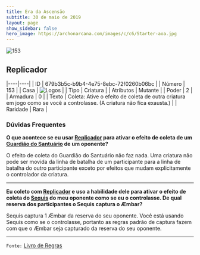 ```yaml
---
title: Era da Ascensão
subtitle: 30 de maio de 2019
layout: page
show_sidebar: false
hero_image: https://archonarcana.com/images/c/c6/Starter-aoa.jpg
---
```


![153](https://cdn.keyforgegame.com/media/card_front/pt/435_153_XVGVQ55HRF26_pt.png)

## Replicador

|----|----|
| ID | 679b3b5c-b9b4-4e75-8ebc-72f0260b06bc |
| Número | 153 |
| Casa | ![Logos](https://archonarcana.com/images/thumb/c/ce/Logos.png/22px-Logos.png "Logos") |
| Tipo | Criatura |
| Atributos | Mutante |
| Poder | 2 |
| Armadura | 0 |
| Texto | Coleta: Ative o efeito de coleta de outra criatura em jogo como se você a controlasse. (A criatura não fica exausta.) |
| Raridade | Rara |

### Dúvidas Frequentes

**O que acontece se eu usar [Replicador](/cota/150) para ativar o efeito
de coleta de um [Guardião do Santuário](/cota/256) de um oponente?**

O efeito de coleta do Guardião do Santuário não faz nada. Uma criatura
não pode ser movida da linha de batalha de um participante para a
linha de batalha do outro participante exceto por efeitos que mudam
explicitamente o controlador da criatura.

<hr/>

**Eu coleto com [Replicador](/cota/150) e uso a habilidade dele para
ativar o efeito de coleta do [Sequis](/cota/257) do meu oponente
como se eu o controlasse. De qual reserva dos participantes o
Sequis captura o Æmbar?**

Sequis captura 1 Æmbar da reserva do seu oponente. Você está usando
Sequis como se o controlasse, portanto as regras padrão de captura
fazem com que o Æmbar seja capturado da reserva do seu oponente.

<hr/>

`Fonte:` [Livro de Regras](https://drive.google.com/open?id=14pM1J8ZR_4hZbGFZt-ArQdAGsHCPEQdE)
